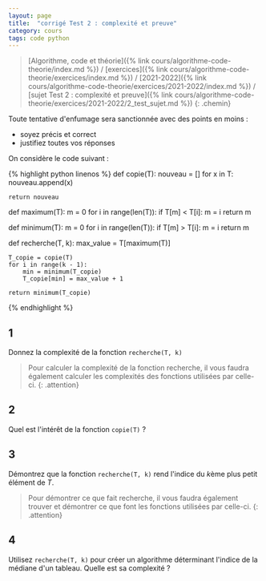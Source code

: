 ```yaml
---
layout: page
title:  "corrigé Test 2 : complexité et preuve"
category: cours
tags: code python
---
```


> [Algorithme, code et théorie]({% link cours/algorithme-code-theorie/index.md %}) / [exercices]({% link cours/algorithme-code-theorie/exercices/index.md %}) / [2021-2022]({% link cours/algorithme-code-theorie/exercices/2021-2022/index.md %}) / [sujet Test 2 : complexité et preuve]({% link cours/algorithme-code-theorie/exercices/2021-2022/2_test_sujet.md %})
{: .chemin}

Toute tentative d'enfumage sera sanctionnée avec des points en moins :

* soyez précis et correct
* justifiez toutes vos réponses

On considère le code suivant :

<style>
    table, td, tr, th, pre {
        padding:0;
        margin:0;
        border:none
    }
</style>
{% highlight python linenos %}
def copie(T):
    nouveau = []
    for x in T:
        nouveau.append(x)

    return nouveau


def maximum(T):
    m = 0
    for i in range(len(T)):
        if T[m] < T[i]:
            m = i
    return m


def minimum(T):
    m = 0
    for i in range(len(T)):
        if T[m] > T[i]:
            m = i
    return m


def recherche(T, k):
    max_value = T[maximum(T)]

    T_copie = copie(T)
    for i in range(k - 1):
        min = minimum(T_copie)
        T_copie[min] = max_value + 1

    return minimum(T_copie)

{% endhighlight %}

## 1

Donnez la complexité de la fonction `recherche(T, k)`

> Pour calculer la complexité de la fonction recherche, il vous faudra également calculer les complexités des fonctions utilisées par celle-ci.
{: .attention}

## 2

Quel est l'intérêt de la fonction `copie(T)` ?

## 3

Démontrez que la fonction `recherche(T, k)` rend l'indice du $k$ème plus petit élément de $T$.

> Pour démontrer ce que fait recherche, il vous faudra également trouver et démontrer ce que font les fonctions utilisées par celle-ci.
{: .attention}

## 4

Utilisez `recherche(T, k)` pour créer un algorithme déterminant l'indice de la médiane d'un tableau. Quelle est sa complexité ?
